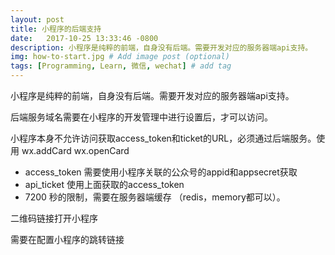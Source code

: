 ```yaml
---
layout: post
title: 小程序的后端支持
date:   2017-10-25 13:33:46 -0800
description: 小程序是纯粹的前端，自身没有后端。需要开发对应的服务器端api支持。
img: how-to-start.jpg # Add image post (optional)
tags: [Programming, Learn, 微信, wechat] # add tag
---
```


小程序是纯粹的前端，自身没有后端。需要开发对应的服务器端api支持。

后端服务域名需要在小程序的开发管理中进行设置后，才可以访问。

小程序本身不允许访问获取access_token和ticket的URL，必须通过后端服务。使用 wx.addCard wx.openCard 

- access_token 需要使用小程序关联的公众号的appid和appsecret获取 
- api_ticket 使用上面获取的access_token 
- 7200 秒的限制，需要在服务器端缓存 （redis，memory都可以）。

二维码链接打开小程序 

需要在配置小程序的跳转链接
